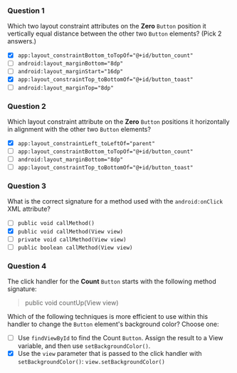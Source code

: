 ### Question 1
Which two layout constraint attributes on the **Zero** `Button` position it vertically equal distance between the other two `Button` elements? (Pick 2 answers.)

- [x] `app:layout_constraintBottom_toTopOf="@+id/button_count"`
- [ ] `android:layout_marginBottom="8dp"`
- [ ] `android:layout_marginStart="16dp"`
- [x] `app:layout_constraintTop_toBottomOf="@+id/button_toast"`
- [ ] `android:layout_marginTop="8dp"`

### Question 2
Which layout constraint attribute on the **Zero** `Button` positions it horizontally in alignment with the other two `Button` elements?

- [x] `app:layout_constraintLeft_toLeftOf="parent"`
- [ ] `app:layout_constraintBottom_toTopOf="@+id/button_count"`
- [ ] `android:layout_marginBottom="8dp"`
- [ ] `app:layout_constraintTop_toBottomOf="@+id/button_toast"`

### Question 3
What is the correct signature for a method used with the `android:onClick` XML attribute?

- [ ] `public void callMethod()`
- [x] `public void callMethod(View view)`
- [ ] `private void callMethod(View view)`
- [ ] `public boolean callMethod(View view)`

### Question 4
The click handler for the **Count** `Button` starts with the following method signature:

> public void countUp(View view)

Which of the following techniques is more efficient to use within this handler to change the `Button` element's background color? Choose one:

- [ ] Use `findViewById` to find the Count `Button`. Assign the result to a View variable, and then use `setBackgroundColor()`.
- [x] Use the `view` parameter that is passed to the click handler with `setBackgroundColor()`: `view.setBackgroundColor()`
